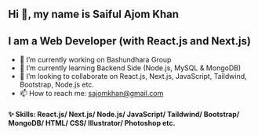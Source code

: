 ## Hi 👋, my name is Saiful Ajom Khan

## I am a Web Developer (with React.js and Next.js)

- 🔭 I’m currently working on Bashundhara Group
- 🌱 I’m currently learning Backend Side (Node.js, MySQL & MongoDB)
- 👯 I’m looking to collaborate on React.js, Next.js, JavaScript, Taildwind, Bootstrap, Node.js etc.
- 📫 How to reach me: sajomkhan@gmail.com

#### ✨ Skills:  React.js/ Next.js/ Node.js/ JavaScript/ Taildwind/ Bootstrap/ MongoDB/ HTML/ CSS/ Illustrator/ Photoshop etc.

<!-- ![I am a Web Developer (with React and Next)](https://img.freepik.com/free-psd/technology-digital-wave-background-conceptbeautiful-motion-waving-dots-texture-with-glowing-focused-particles-editable-color_511042-525.jpg?w=1060&t=st=1676303953~exp=1676304553~hmac=1d218f34a6697661475dac79642f475d5241c29de21dcbc1840c67b140612c9b) -->










